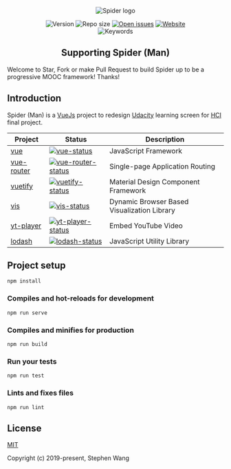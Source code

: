 
<p align="center"><img src="https://github.com/zhongqi1112/spider/blob/master/src/assets/spiderManPeace.png?raw=true" alt="Spider logo"></p>

<p align="center">
  <img src="https://img.shields.io/github/package-json/v/zhongqi1112/spider" alt="Version">
  <img src="https://img.shields.io/github/repo-size/zhongqi1112/spider" alt="Repo size">
  <a href="https://github.com/zhongqi1112/spider/issues"><img src="https://img.shields.io/github/issues-raw/zhongqi1112/spider" alt="Open issues"></a>
  <a href="https://zhongqi1112.github.io/spider"><img src="https://img.shields.io/website/https/github.com/zhongqi1112/spider" alt="Website"></a>
  <br>
  <img src="https://img.shields.io/github/package-json/keywords/zhongqi1112/spider" alt="Keywords">
</p>

<h2 align="center">Supporting Spider (Man)</h2>

Welcome to Star, Fork or make Pull Request to build Spider up to be a progressive MOOC framework! Thanks!

## Introduction

Spider (Man) is a [VueJs](https://vuejs.org/) project to redesign [Udacity](https://www.udacity.com/) learning screen for [HCI](http://omscs6750.gatech.edu/) final project.


| Project | Status | Description |
|---------|--------|-------------|
| [vue]          | [![vue-status]][vue-package] | JavaScript Framework |
| [vue-router]          | [![vue-router-status]][vue-router-package] | Single-page Application Routing |
| [vuetify]                | [![vuetify-status]][vuetify-package] | Material Design Component Framework |
| [vis]          | [![vis-status]][vis-package] | Dynamic Browser Based Visualization Library |
| [yt-player] | [![yt-player-status]][yt-player-package] | Embed YouTube Video |
| [lodash]             | [![lodash-status]][lodash-package] | JavaScript Utility Library |

[vue]: https://vuejs.org
[vue-router]: https://github.com/vuejs/vue-router
[vuetify]: https://vuetifyjs.com/en
[vis]: https://visjs.org
[yt-player]: https://developers.google.com/youtube/iframe_api_reference
[lodash]: https://lodash.com

[vue-status]: https://img.shields.io/npm/v/vue
[vue-router-status]: https://img.shields.io/npm/v/vue-router
[vuetify-status]: https://img.shields.io/npm/v/vuetify
[vis-status]: https://img.shields.io/npm/v/vis
[yt-player-status]: https://img.shields.io/npm/v/yt-player
[lodash-status]: https://img.shields.io/npm/v/lodash

[vue-package]: https://www.npmjs.com/package/vue
[vue-router-package]: https://npmjs.com/package/vue-router
[vuetify-package]: https://www.npmjs.com/package/vuetify
[vis-package]: https://npmjs.com/package/vis
[yt-player-package]: https://www.npmjs.com/package/yt-player
[lodash-package]: https://npmjs.com/package/lodash

## Project setup
```
npm install
```

### Compiles and hot-reloads for development
```
npm run serve
```

### Compiles and minifies for production
```
npm run build
```

### Run your tests
```
npm run test
```

### Lints and fixes files
```
npm run lint
```

## License

[MIT](http://opensource.org/licenses/MIT)

Copyright (c) 2019-present, Stephen Wang
